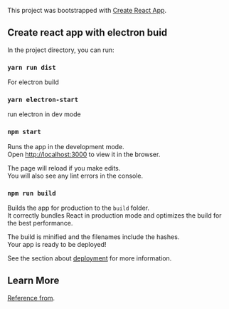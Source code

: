 This project was bootstrapped with [Create React App](https://github.com/facebook/create-react-app).

## Create react app with electron buid

In the project directory, you can run:

### `yarn run dist`

For electron build

### `yarn electron-start`

run electron in dev mode 

### `npm start`

Runs the app in the development mode.<br>
Open [http://localhost:3000](http://localhost:3000) to view it in the browser.

The page will reload if you make edits.<br>
You will also see any lint errors in the console.



### `npm run build`

Builds the app for production to the `build` folder.<br>
It correctly bundles React in production mode and optimizes the build for the best performance.

The build is minified and the filenames include the hashes.<br>
Your app is ready to be deployed!

See the section about [deployment](https://facebook.github.io/create-react-app/docs/deployment) for more information.


## Learn More

[Reference from](https://gist.github.com/matthewjberger/6f42452cb1a2253667942d333ff53404).
